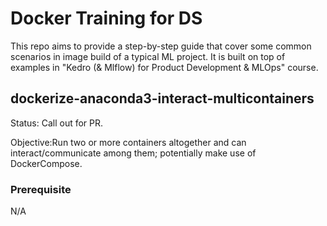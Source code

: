 # Docker Training for DS

This repo aims to provide a step-by-step guide that cover some common scenarios in image build of a typical ML project. It is built on top of examples in "Kedro (& Mlflow) for Product Development & MLOps" course. 

## dockerize-anaconda3-interact-multicontainers

Status: Call out for PR.

Objective:Run two or more containers altogether and can interact/communicate among them; potentially make use of DockerCompose.

### Prerequisite

N/A